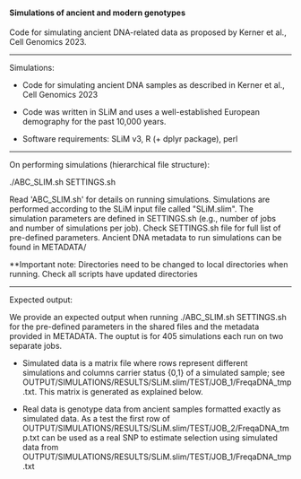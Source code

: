 #### Simulations of ancient and modern genotypes

Code for simulating ancient DNA-related data as proposed by Kerner et al., Cell Genomics 2023.

------

Simulations:

- Code for simulating ancient DNA samples as described in Kerner et al., Cell Genomics 2023
	
- Code was written in SLiM and uses a well-established European demography for the past 10,000 years.

- Software requirements: SLiM v3, R (+ dplyr package), perl

-------

On performing simulations (hierarchical file structure):

./ABC_SLIM.sh SETTINGS.sh

Read 'ABC_SLIM.sh' for details on running simulations. Simulations are performed according to the SLiM input file called "SLiM.slim". The simulation parameters are defined in SETTINGS.sh (e.g., number of jobs and number of simulations per job). Check SETTINGS.sh file for full list of pre-defined parameters. Ancient DNA metadata to run simulations can be found in METADATA/

**Important note: Directories need to be changed to local directories when running. Check all scripts have updated directories


-------

Expected output:

We provide an expected output when running ./ABC_SLIM.sh SETTINGS.sh for the pre-defined parameters in the shared files and the metadata provided in METADATA. The ouptut is for 405 simulations each run on two separate jobs. 

- Simulated data is a matrix file where rows represent different simulations and columns carrier status {0,1} of a simulated sample; see OUTPUT/SIMULATIONS/RESULTS/SLiM.slim/TEST/JOB_1/FreqaDNA_tmp.txt. This matrix is generated as explained below.
	
- Real data is genotype data from ancient samples formatted exactly as simulated data. As a test the first row of OUTPUT/SIMULATIONS/RESULTS/SLiM.slim/TEST/JOB_2/FreqaDNA_tmp.txt can be used as a real SNP to estimate selection using simulated data from OUTPUT/SIMULATIONS/RESULTS/SLiM.slim/TEST/JOB_1/FreqaDNA_tmp.txt


